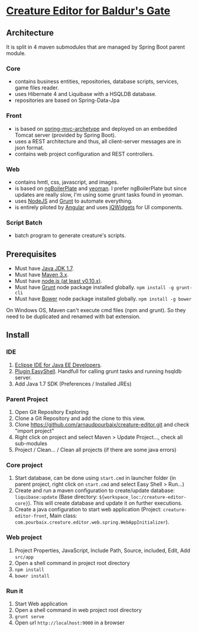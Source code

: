 # [Creature Editor for Baldur's Gate](https://github.com/arnaudpourbaix/creature-editor/blob/master/Features.md)

## Architecture
It is split in 4 maven submodules that are managed by Spring Boot parent module.

### Core
- contains business entities, repositories, database scripts, services, game files reader.
- uses Hibernate 4 and Liquibase with a HSQLDB database.
- repositories are based on Spring-Data-Jpa

### Front
- is based on [spring-mvc-archetype](https://github.com/kolorobot/spring-mvc-quickstart-archetype) and deployed on an embedded Tomcat server (provided by Spring Boot).
- uses a REST architecture and thus, all client-server messages are in json format.
- contains web project configuration and REST controllers.

### Web
- contains hmtl, css, javascript, and images.
- is based on [ngBoilerPlate](https://github.com/joshdmiller/ng-boilerplate) and [yeoman](https://github.com/yeoman/generator-angular). I prefer ngBoilerPlate but since updates are really slow, I'm using some grunt tasks found in yeoman.
- uses [NodeJS](http://nodejs.org/) and [Grunt](http://gruntjs.com/) to automate everything. 
- is entirely piloted by [Angular](http://angularjs.org/) and uses [jQWidgets](http://www.jqwidgets.com/) for UI components.

### Script Batch
- batch program to generate creature's scripts.

## Prerequisites
* Must have [Java JDK 1.7](http://www.oracle.com/technetwork/java/javase/downloads/jdk7-downloads-1880260.html).
* Must have [Maven 3.x](http://maven.apache.org/).
* Must have [node.js (at least v0.10.x)](http://nodejs.org/).
* Must have [Grunt](https://github.com/gruntjs/grunt) node package installed globally.  `npm install -g grunt-cli`
* Must have [Bower](https://github.com/twitter/bower) node package installed globally.  `npm install -g bower`

On Windows OS, Maven can't execute cmd files (npm and grunt). So they need to be duplicated and renamed with bat extension.

## Install

### IDE
1. [Eclipse IDE for Java EE Developers](https://eclipse.org/downloads/packages/eclipse-ide-java-developers/lunasr2).
2. [Plugin EasyShell](http://pluginbox.sourceforge.net). Handfull for calling grunt tasks and running hsqldb server.
3. Add Java 1.7 SDK (Preferences / Installed JREs)

### Parent Project
1. Open Git Repository Exploring
2. Clone a Git Repository and add the clone to this view. 
3. Clone https://github.com/arnaudpourbaix/creature-editor.git and check "import project"
4. Right click on project and select Maven > Update Project..., check all sub-modules
5. Project / Clean... / Clean all projects (if there are some java errors)

### Core project
1. Start database, can be done using `start.cmd` in launcher folder (in parent project, right click on `start.cmd` and select Easy Shell > Run...)
2. Create and run a maven configuration to create/update database: `liquibase:update` (Base directory: `${workspace_loc:/creature-editor-core}`). This will create database and update it on further executions.
3. Create a java configuration to start web application (Project: `creature-editor-front`, Main class: `com.pourbaix.creature.editor.web.spring.WebAppInitializer`).

### Web project
1. Project Properties, JavaScript, Include Path, Source, included, Edit, Add `src/app`
2. Open a shell command in project root directory   
3. `npm install`
4. `bower install`

### Run it
1. Start Web application
2. Open a shell command in web project root directory 
3. `grunt serve`
4. Open url `http://localhost:9000` in a browser
